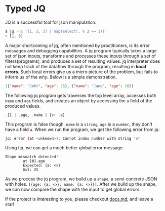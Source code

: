 # Typed JQ

JQ is a successful tool for json manipulation.

```bash
$ jq -nc '[1, 2, 3] | map(select(. % 2 == 1))'
> [1, 3]
```

A major shortcoming of jq, often mentioned by practitioners, is its error messages and debugging
capabilities. A jq program typically takes a large set of json inputs, transforms and processes
these inputs through a set of filters(programs), and produces a set of resulting values. jq interpreter
does not keep track of the dataflow through the program, resulting in **local errors**. Such local errors
give us a micro picture of the problem, but fails to inform us of the *why*. Below is a simple demonstration.

```json
[{"name": "John", "age": 25}, {"name": "Jane", "age": 30}]
```

The following jq program gets traverses the top level array, accesses both `name` and `age` fields,
and creates an object by accessing the `a` field of the produced values.

```jq
.[] | .age, .name | {v: .a}
```

This program is false though, `name` is a `string`, `age` is a `number`, they don't have a field `a`.
When we run the program, we get the following error from jq:

```bash
jq: error (at <unknown>): Cannot index number with string "a"
```

Using tjq, we can get a much better global error message:

```text
Shape mismatch detected!
        at [0].age
        Expected: {a: <>}
        Got: 25
```

As we process the jq program, we build up a `shape`, a semi-concrete JSON with holes.
`[{age: {a: <>}, name: {a: <>}}]`. After we build up the shape, we can now compare the
shape with the input to get global errors.

If the project is interesting to you, please checkout [docs.md](/docs.md), and leave a star!
